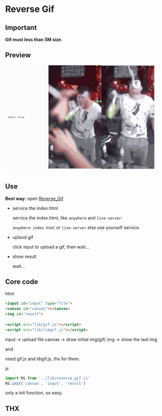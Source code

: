 # Reverse Gif

## Important

**Gif must less than 5M size.**

## Preview

![Preview](./preview.gif)

## Use

**Best way:** open [Reverse_Gif](https://www.zweizhao.com/Reverse_Gif/)

* service the index.html

  service the index.html, like `anywhere` and `live-server`:

  `anywhere index.html` or `live-server` else use yourself service.

* uplaod gif

  click input to upload a gif, then wait...

* show result

  wait...

## Core code

html
```html
<input id="input" type="file">
<canvas id="canvas"></canvas>
<img id="result">

<script src="lib/gif.js"></script>
<script src="lib/libgif.js"></script>
```

input -> upload file
canvas -> draw initial img(gif)
img -> show the last img

and

need gif.js and libgif.js, thx for them.

js
```js
import RG from '../lib/reverse_gif.js'
RG.init('canvas', 'input', 'result')
```

only a init function, so easy.

## THX